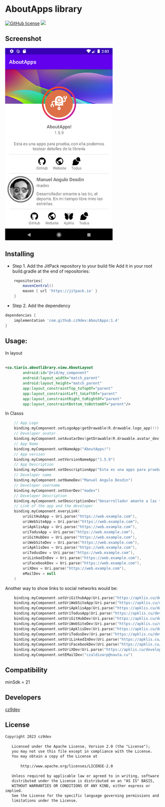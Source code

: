 # AboutApps library
[![GitHub license](https://img.shields.io/badge/license-Apache%20License%202.0-blue.svg?style=flat)](https://www.apache.org/licenses/LICENSE-2.0)
[![](https://jitpack.io/v/cz9dev/AboutApps.svg)](https://jitpack.io/#cz9dev/AboutApps)

## Screenshot
![Screenshot](images/screenshot.png "Screenshot")
## Installing

* Step 1. Add the JitPack repository to your build file
Add it in your root build.gradle at the end of repositories:
```groovy
    repositories{
        mavenCentral()
        maven { url 'https://jitpack.io' }
    }
```
* Step 2. Add the dependency
```groovy
dependencies {
    implementation 'com.github.cz9dev:AboutApps:1.4'
}
```

## Usage:
In layout
```xml

<cu.tiaris.aboutlibrary.view.AboutLayout
        android:id="@+id/my_component"
        android:layout_width="match_parent"
        android:layout_height="match_parent"
        app:layout_constraintTop_toTopOf="parent"
        app:layout_constraintLeft_toLeftOf="parent"
        app:layout_constraintRight_toRightOf="parent"
        app:layout_constraintBottom_toBottomOf="parent"/>

```

In Classs
```kotlin
    // App Logo
    binding.myComponent.setLogoApp(getDrawable(R.drawable.logo_app)!!)
    // Developer avatar
    binding.myComponent.setAvatarDev(getDrawable(R.drawable.avatar_dev)!!)
    // App Name
    binding.myComponent.setNameApp("AboutApps!")
    // App version
    binding.myComponent.setVersionNameApp("1.5.9")
    // App Description
    binding.myComponent.setDescriptionApp("Esta es una apps para prueba, con ella podemos testear detalles de la librería")
    // Developer name
    binding.myComponent.setNameDev("Manuel Angulo Desdin")
    // Developer username
    binding.myComponent.setUserDev("madev")
    // Developer Description
    binding.myComponent.setDescriptionDev("Desarrollador amante a las tic, el deporte. En mi tiempo libre miro las estrellas.")
    // Link of the app and the developer
    binding.myComponent.everyLink(
        uriGitHubApp = Uri.parse("https://web.example.com"),
        uriWebSiteApp = Uri.parse("https://web.example.com"),
        uriApklisApp = Uri.parse("https://web.example.com"),
        uriTodusApp = Uri.parse("https://web.example.com"),
        uriGitHubDev = Uri.parse("https://web.example.com"),
        uriWebSiteDev = Uri.parse("https://web.example.com"),
        uriApklisDev = Uri.parse("https://web.example.com"),
        uriTodusDev = Uri.parse("https://web.example.com"),
        uriLinkedInDev = Uri.parse("https://web.example.com"),
        uriFacebookDev = Uri.parse("https://web.example.com"),
        uriXDev = Uri.parse("https://web.example.com"),
        eMailDev = null
    )
```

Another way to show links to social networks would be:

```kotlin
    binding.myComponent.setUriGithubApp(Uri.parse("https://apklis.cu/developer/czaldivarp"))
    binding.myComponent.setUriWebSiteApp(Uri.parse("https://apklis.cu/developer/czaldivarp"))
    binding.myComponent.setUriApklisApp(Uri.parse("https://apklis.cu/developer/czaldivarp"))
    binding.myComponent.setUriTodusApp(Uri.parse("https://apklis.cu/developer/czaldivarp"))
    binding.myComponent.setUriGitHubDev(Uri.parse("https://apklis.cu/developer/czaldivarp"))
    binding.myComponent.setUriWebSiteDev(Uri.parse("https://apklis.cu/developer/czaldivarp"))
    binding.myComponent.setUriApklisDev(Uri.parse("https://apklis.cu/developer/czaldivarp"))
    binding.myComponent.setUriTodusDev(Uri.parse("https://apklis.cu/developer/czaldivarp"))
    binding.myComponent.setUriLinkedInDev(Uri.parse("https://apklis.cu/developer/czaldivarp"))
    binding.myComponent.setUriFacebookDev(Uri.parse("https://apklis.cu/developer/czaldivarp"))
    binding.myComponent.setUriXDev(Uri.parse("https://apklis.cu/developer/czaldivarp"))
    binding.myComponent.setEMailDev("czaldivarp@nauta.cu")
```
## Compatibility
minSdk = 21

## Developers
[cz9dev](https://github.com/cz9dev "cz9dev")

## License
```
Copyright 2023 cz9dev

   Licensed under the Apache License, Version 2.0 (the "License");
   you may not use this file except in compliance with the License.
   You may obtain a copy of the License at

       http://www.apache.org/licenses/LICENSE-2.0

   Unless required by applicable law or agreed to in writing, software
   distributed under the License is distributed on an "AS IS" BASIS,
   WITHOUT WARRANTIES OR CONDITIONS OF ANY KIND, either express or implied.
   See the License for the specific language governing permissions and
   limitations under the License.
   
```
